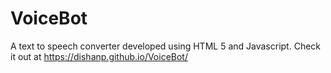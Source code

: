 # VoiceBot
A text to speech converter developed using HTML 5 and Javascript.
Check it out at https://dishanp.github.io/VoiceBot/
